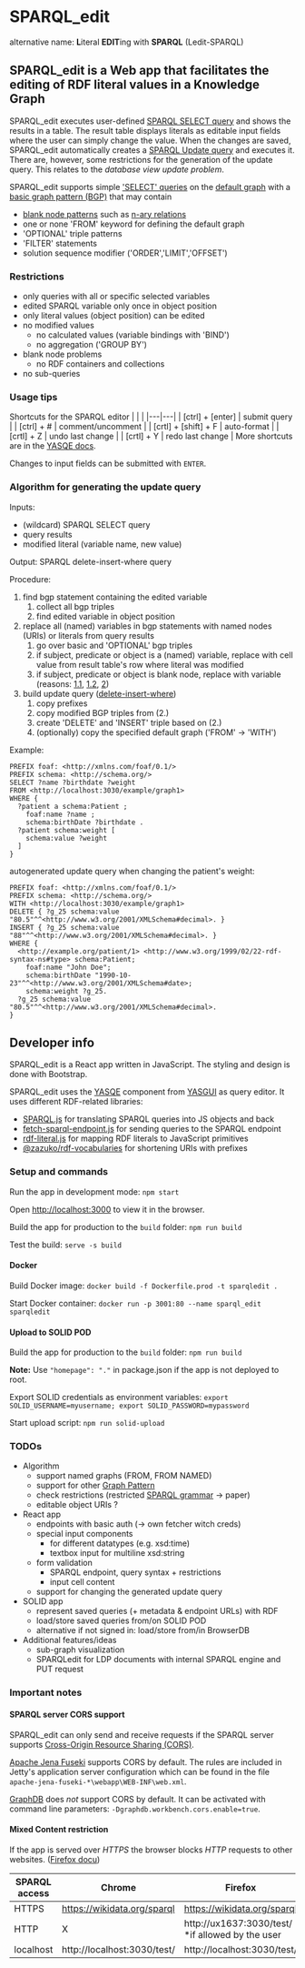 # SPARQL_edit

alternative name: **L**iteral **EDIT**ing with **SPARQL** (Ledit-SPARQL)

## SPARQL_edit is a Web app that facilitates the editing of RDF literal values in a Knowledge Graph

SPARQL_edit executes user-defined [SPARQL SELECT query](https://www.w3.org/TR/2013/REC-sparql11-query-20130321/) and shows the results in a table.
The result table displays literals as editable input fields where the user can simply change the value. 
When the changes are saved, SPARQL_edit automatically creates a [SPARQL Update query](https://www.w3.org/TR/sparql11-update/) and executes it. 
There are, however, some restrictions for the generation of the update query. This relates to the _database view update problem_.

SPARQL_edit supports simple ['SELECT' queries](https://www.w3.org/TR/2013/REC-sparql11-query-20130321/#select) on the [default graph](https://www.w3.org/TR/sparql11-query/#specifyingDataset) with a [basic graph pattern (BGP)](https://www.w3.org/TR/2013/REC-sparql11-query-20130321/#BasicGraphPatterns) that may contain 
* [blank node patterns](https://www.w3.org/TR/2013/REC-sparql11-query-20130321/#QSynBlankNodes) such as [n-ary relations](https://www.w3.org/TR/swbp-n-aryRelations/)
* one or none 'FROM' keyword for defining the default graph
* 'OPTIONAL' triple patterns
* 'FILTER' statements
* solution sequence modifier ('ORDER','LIMIT','OFFSET')

### Restrictions
* only queries with all or specific selected variables
* edited SPARQL variable only once in object position
* only literal values (object position) can be edited
* no modified values
  * no calculated values (variable bindings with 'BIND')
  * no aggregation ('GROUP BY')
* blank node problems
  * no RDF containers and collections
* no sub-queries

### Usage tips

Shortcuts for the SPARQL editor
| | |
|---|---|
| [ctrl] + [enter] | submit query |
| [ctrl] + # | comment/uncomment |
| [crtl] + [shift] + F | auto-format |
| [crtl] + Z | undo last change |
| [crtl] + Y | redo last change |
More shortcuts are in the [YASQE docs](https://triply.cc/docs/yasgui#supported-key-combinations).

Changes to input fields can be submitted with `ENTER`.

### Algorithm for generating the update query

Inputs:
* (wildcard) SPARQL SELECT query
* query results
* modified literal (variable name, new value)

Output: SPARQL delete-insert-where query

Procedure:
1. find bgp statement containing the edited variable
    1. collect all bgp triples
    2. find edited variable in object position
2. replace all (named) variables in bgp statements with named nodes (URIs) or literals from query results
    1. go over basic and 'OPTIONAL' bgp triples
    2. if subject, predicate or object is a (named) variable, replace with cell value from result table's row where literal was modified
    3. if subject, predicate or object is blank node, replace with variable (reasons: [1.1](https://www.w3.org/TR/2013/REC-sparql11-query-20130321/#BlankNodesInResults), [1.2](https://www.w3.org/TR/2013/REC-sparql11-query-20130321/#BGPsparqlBNodes), [2](https://www.w3.org/TR/2013/REC-sparql11-query-20130321/#grammarBNodes))
3. build update query ([delete-insert-where](https://www.w3.org/TR/sparql11-update/#deleteInsert))
    1. copy prefixes
    2. copy modified BGP triples from (2.)
    3. create 'DELETE' and 'INSERT' triple based on (2.)
    4. (optionally) copy the specified default graph ('FROM' -> 'WITH')

Example:
```
PREFIX foaf: <http://xmlns.com/foaf/0.1/>
PREFIX schema: <http://schema.org/>
SELECT ?name ?birthdate ?weight
FROM <http://localhost:3030/example/graph1>
WHERE {
  ?patient a schema:Patient ;
    foaf:name ?name ;
    schema:birthDate ?birthdate .
  ?patient schema:weight [
    schema:value ?weight
  ]
}
```
autogenerated update query when changing the patient's weight:
```
PREFIX foaf: <http://xmlns.com/foaf/0.1/>
PREFIX schema: <http://schema.org/>
WITH <http://localhost:3030/example/graph1>
DELETE { ?g_25 schema:value "80.5"^^<http://www.w3.org/2001/XMLSchema#decimal>. }
INSERT { ?g_25 schema:value "88"^^<http://www.w3.org/2001/XMLSchema#decimal>. }
WHERE {
  <http://example.org/patient/1> <http://www.w3.org/1999/02/22-rdf-syntax-ns#type> schema:Patient;
    foaf:name "John Doe";
    schema:birthDate "1990-10-23"^^<http://www.w3.org/2001/XMLSchema#date>;
    schema:weight ?g_25.
  ?g_25 schema:value "80.5"^^<http://www.w3.org/2001/XMLSchema#decimal>.
}
```

## Developer info

SPARQL_edit is a React app written in JavaScript. The styling and design is done with Bootstrap.

SPARQL_edit uses the [YASQE](https://triply.cc/docs/yasgui-api#yasqe) component from [YASGUI](https://github.com/TriplyDB/Yasgui) as query editor.
It uses different RDF-related libraries:
* [SPARQL.js](https://github.com/RubenVerborgh/SPARQL.js) for translating SPARQL queries into JS objects and back
* [fetch-sparql-endpoint.js](https://github.com/rubensworks/fetch-sparql-endpoint.js/) for sending queries to the SPARQL endpoint
* [rdf-literal.js](https://github.com/rubensworks/rdf-literal.js) for mapping RDF literals to JavaScript primitives
* [@zazuko/rdf-vocabularies](https://github.com/zazuko/rdf-vocabularies) for shortening URIs with prefixes

### Setup and commands

Run the app in development mode: `npm start`

Open [http://localhost:3000](http://localhost:3000) to view it in the browser.

Build the app for production to the `build` folder: `npm run build`

Test the build: `serve -s build`

#### Docker

Build Docker image: `docker build -f Dockerfile.prod -t sparqledit .`

Start Docker container: `docker run -p 3001:80 --name sparql_edit sparqledit`

#### Upload to SOLID POD

Build the app for production to the `build` folder: `npm run build`

__Note:__ Use `"homepage": "."` in package.json if the app is not deployed to root.

Export SOLID credentials as environment variables: `export SOLID_USERNAME=myusername; export SOLID_PASSWORD=mypassword`

Start upload script: `npm run solid-upload`

### TODOs

* Algorithm
  * support named graphs (FROM, FROM NAMED)
  * support for other [Graph Pattern](https://www.w3.org/TR/2013/REC-sparql11-query-20130321/#GraphPattern)
  * check restrictions (restricted [SPARQL grammar](https://www.w3.org/TR/2013/REC-sparql11-query-20130321/#sparqlGrammar) -> paper)
  * editable object URIs ?
* React app
  * endpoints with basic auth (-> own fetcher witch creds)
  * special input components
    * for different datatypes (e.g. xsd:time)
    * textbox input for multiline xsd:string
  * form validation
    * SPARQL endpoint, query syntax + restrictions
    * input cell content
  * support for changing the generated update query
* SOLID app
  * represent saved queries (+ metadata & endpoint URLs) with RDF
  * load/store saved queries from/on SOLID POD
  * alternative if not signed in: load/store from/in BrowserDB
* Additional features/ideas
  * sub-graph visualization
  * SPARQLedit for LDP documents with internal SPARQL engine and PUT request

### Important notes

#### SPARQL server CORS support

SPARQL_edit can only send and receive requests if the SPARQL server supports [Cross-Origin Resource Sharing (CORS)](https://developer.mozilla.org/en-US/docs/Web/HTTP/CORS).

[Apache Jena Fuseki](https://jena.apache.org/documentation/fuseki2/) supports CORS by default. The rules are included in Jetty's application server configuration which can be found in the file `apache-jena-fuseki-*\webapp\WEB-INF\web.xml`.

[GraphDB](https://graphdb.ontotext.com/documentation/standard/workbench-user-interface.html#id2) does _not_ support CORS by default. It can be activated with command line parameters: `-Dgraphdb.workbench.cors.enable=true`.

#### Mixed Content restriction

If the app is served over _HTTPS_ the browser blocks _HTTP_ requests to other websites. ([Firefox docu](https://support.mozilla.org/en-US/kb/mixed-content-blocking-firefox))

| SPARQL access | Chrome | Firefox |
|---|---|---|
| HTTPS | https://wikidata.org/sparql | https://wikidata.org/sparql |
| HTTP | X | http://ux1637:3030/test/ *if allowed by the user |
| localhost | http://localhost:3030/test/ | http://localhost:3030/test/ |
